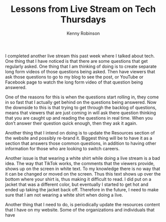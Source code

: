 ﻿---
title: Lessons from Live Stream on Tech Thursdays
author: Kenny Robinson
posted: 2024-02-25
category: Technology
keywords: live stream, tech talk, tech thursday, talking about tech
---

I completed another live stream this past week where I talked about tech.  One thing that I have 
noticed is that there are some questions that get regularly asked. One thing that I am thinking of 
doing is to create separate long form videos of those questions being asked. Then have viewers that 
ask those questions to go to my blog to see the post, or YouTube or Facebook page to watch the 
long form video of that question being answered. 

One of the reasons for this is when the questions start rolling in, they come in so fast that I actually 
get behind on the questions being answered. Now the downside to this is that trying to get through
the backlog of questions, means that viewers that are just coming in will ask there question thinking
that you are caught up and reading the questions in real time. When you don’t answer their question
quick enough, then they ask it again. 

Another thing that I intend on doing is to update the Resources section of the website and possibly
re-brand it. Biggest thing will be to have it as a section that answers those common questions, 
in addition to having other information for those who are looking to switch careers. 

Another issue is that wearing a white shirt while doing a live stream is a bad idea. The way that 
TikTok works, the comments that the viewers provide, shows up on the screen in white text. 
To my knowledge there is no way that it can be changed or moved on the screen. Thus this 
text shows up over the bottom where your shirt is, thus making it difficult to read.  I did put 
on a jacket that was a different color, but eventually I started to get hot and ended up taking the 
jacket back off. Therefore in the future, I need to make sure that I am not wearing a white shirt 
when doing a live.

Another thing that I need to do, is periodically update the resources content that I have on my website. 
Some of the organizations and individuals that have 